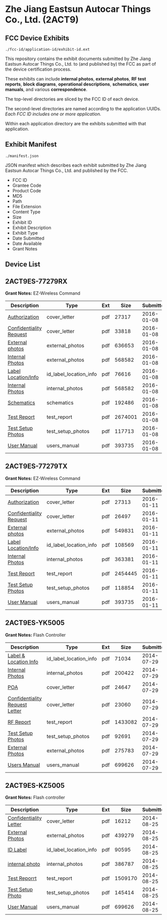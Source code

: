 # Zhe Jiang Eastsun Autocar Things Co., Ltd. (2ACT9)
## FCC Device Exhibits

```
./fcc-id/application-id/exhibit-id.ext
```

This repository contains the exhibit documents submitted by Zhe Jiang Eastsun Autocar Things Co., Ltd. to (and published by) the FCC as part of the device certification process.

These exhibits can include **internal photos**, **external photos**, **RF test reports**, **block diagrams**, **operational descriptions**, **schematics**, **user manuals**, and various **correspondence**.

The top-level directories are sliced by the FCC ID of each device.

The second-level directories are named according to the application UUIDs. *Each FCC ID includes one or more application.*

Within each application directory are the exhibits submitted with that application. 

## Exhibit Manifest

```
./manifest.json
```

JSON manifest which describes each exhibit submitted by Zhe Jiang Eastsun Autocar Things Co., Ltd. and published by the FCC.

- FCC ID
- Grantee Code
- Product Code
- MD5
- Path
- File Extension
- Content Type
- Size
- Exhibit ID
- Exhibit Description
- Exhibit Type
- Date Submitted
- Date Available
- Grant Notes

## Device List
## 2ACT9ES-77279RX
**Grant Notes:** EZ-Wireless Command

| Description | Type | Ext | Size | Submitted | Available |
| ----------- | ---- | --- | ---- | --------- | --------- |
| [Authorization](2ACT9ES-77279RX/0246d0565473c44e323a8c3109419a19/2867497.pdf) | cover_letter | pdf | 27317 | 2016-01-08 | 2016-01-08 |
| [Confidentiality Request](2ACT9ES-77279RX/0246d0565473c44e323a8c3109419a19/2867498.pdf) | cover_letter | pdf | 33818 | 2016-01-08 | 2016-01-08 |
| [External photos](2ACT9ES-77279RX/0246d0565473c44e323a8c3109419a19/2867499.pdf) | external_photos | pdf | 636653 | 2016-01-08 | 2016-01-08 |
| [Internal Photos](2ACT9ES-77279RX/0246d0565473c44e323a8c3109419a19/2867500.pdf) | external_photos | pdf | 568582 | 2016-01-08 | 2016-01-08 |
| [Label Location/Info](2ACT9ES-77279RX/0246d0565473c44e323a8c3109419a19/2867501.pdf) | id_label_location_info | pdf | 76616 | 2016-01-08 | 2016-01-08 |
| [Internal Photos](2ACT9ES-77279RX/0246d0565473c44e323a8c3109419a19/2867500.pdf) | internal_photos | pdf | 568582 | 2016-01-08 | 2016-01-08 |
| [Schematics](2ACT9ES-77279RX/0246d0565473c44e323a8c3109419a19/2867496.pdf) | schematics | pdf | 192486 | 2016-01-08 | 2016-01-08 |
| [Test Report](2ACT9ES-77279RX/0246d0565473c44e323a8c3109419a19/2867504.pdf) | test_report | pdf | 2674001 | 2016-01-08 | 2016-01-08 |
| [Test Setup Photos](2ACT9ES-77279RX/0246d0565473c44e323a8c3109419a19/2867502.pdf) | test_setup_photos | pdf | 117713 | 2016-01-08 | 2016-01-08 |
| [User Manual](2ACT9ES-77279RX/0246d0565473c44e323a8c3109419a19/2867503.pdf) | users_manual | pdf | 393735 | 2016-01-08 | 2016-01-08 |
## 2ACT9ES-77279TX
**Grant Notes:** EZ-Wireless Command

| Description | Type | Ext | Size | Submitted | Available |
| ----------- | ---- | --- | ---- | --------- | --------- |
| [Authorization](2ACT9ES-77279TX/3f6a7a96176c259049cba40f9274b8f7/2868933.pdf) | cover_letter | pdf | 27313 | 2016-01-11 | 2016-01-11 |
| [Confidentiality Request](2ACT9ES-77279TX/3f6a7a96176c259049cba40f9274b8f7/2868934.pdf) | cover_letter | pdf | 26497 | 2016-01-11 | 2016-01-11 |
| [External photos](2ACT9ES-77279TX/3f6a7a96176c259049cba40f9274b8f7/2868935.pdf) | external_photos | pdf | 549831 | 2016-01-11 | 2016-01-11 |
| [Label Location/Info](2ACT9ES-77279TX/3f6a7a96176c259049cba40f9274b8f7/2868937.pdf) | id_label_location_info | pdf | 108569 | 2016-01-11 | 2016-01-11 |
| [Internal Photos](2ACT9ES-77279TX/3f6a7a96176c259049cba40f9274b8f7/2868936.pdf) | internal_photos | pdf | 363381 | 2016-01-11 | 2016-01-11 |
| [Test Report](2ACT9ES-77279TX/3f6a7a96176c259049cba40f9274b8f7/2868940.pdf) | test_report | pdf | 2454445 | 2016-01-11 | 2016-01-11 |
| [Test Setup Photos](2ACT9ES-77279TX/3f6a7a96176c259049cba40f9274b8f7/2868938.pdf) | test_setup_photos | pdf | 118854 | 2016-01-11 | 2016-01-11 |
| [User Manual](2ACT9ES-77279TX/3f6a7a96176c259049cba40f9274b8f7/2867503.pdf) | users_manual | pdf | 393735 | 2016-01-11 | 2016-01-11 |
## 2ACT9ES-YK5005
**Grant Notes:** Flash Controller

| Description | Type | Ext | Size | Submitted | Available |
| ----------- | ---- | --- | ---- | --------- | --------- |
| [Label & Location Info](2ACT9ES-YK5005/b1c790914fa86f96e780df78f2db1348/2339479.pdf) | id_label_location_info | pdf | 71034 | 2014-07-29 | 2014-07-30 |
| [Internal Photos](2ACT9ES-YK5005/b1c790914fa86f96e780df78f2db1348/2339478.pdf) | internal_photos | pdf | 200422 | 2014-07-29 | 2014-07-30 |
| [POA](2ACT9ES-YK5005/b1c790914fa86f96e780df78f2db1348/2339472.pdf) | cover_letter | pdf | 24647 | 2014-07-29 | 2014-07-30 |
| [Confidentiality Request Letter](2ACT9ES-YK5005/b1c790914fa86f96e780df78f2db1348/2339473.pdf) | cover_letter | pdf | 23060 | 2014-07-29 | 2014-07-30 |
| [RF Report](2ACT9ES-YK5005/b1c790914fa86f96e780df78f2db1348/2339481.pdf) | test_report | pdf | 1433082 | 2014-07-29 | 2014-07-30 |
| [Test Setup Photos](2ACT9ES-YK5005/b1c790914fa86f96e780df78f2db1348/2339482.pdf) | test_setup_photos | pdf | 92691 | 2014-07-29 | 2014-07-30 |
| [External Photos](2ACT9ES-YK5005/b1c790914fa86f96e780df78f2db1348/2339477.pdf) | external_photos | pdf | 275783 | 2014-07-29 | 2014-07-30 |
| [Users Manual](2ACT9ES-YK5005/b1c790914fa86f96e780df78f2db1348/2339480.pdf) | users_manual | pdf | 699626 | 2014-07-29 | 2014-07-30 |
## 2ACT9ES-KZ5005
**Grant Notes:** Flash controller

| Description | Type | Ext | Size | Submitted | Available |
| ----------- | ---- | --- | ---- | --------- | --------- |
| [Confidentiality Letter](2ACT9ES-KZ5005/ad2a363a9c18f9fe6f88cd2fc69febe5/2367903.pdf) | cover_letter | pdf | 16212 | 2014-08-25 | 2014-08-25 |
| [External Photos](2ACT9ES-KZ5005/ad2a363a9c18f9fe6f88cd2fc69febe5/2367904.pdf) | external_photos | pdf | 439279 | 2014-08-25 | 2014-08-25 |
| [ID Label](2ACT9ES-KZ5005/ad2a363a9c18f9fe6f88cd2fc69febe5/2367907.pdf) | id_label_location_info | pdf | 90595 | 2014-08-25 | 2014-08-25 |
| [internal photo](2ACT9ES-KZ5005/ad2a363a9c18f9fe6f88cd2fc69febe5/2367906.pdf) | internal_photos | pdf | 386787 | 2014-08-25 | 2014-08-25 |
| [Test Reporrt](2ACT9ES-KZ5005/ad2a363a9c18f9fe6f88cd2fc69febe5/2367910.pdf) | test_report | pdf | 1509170 | 2014-08-25 | 2014-08-25 |
| [Test Setup Photo](2ACT9ES-KZ5005/ad2a363a9c18f9fe6f88cd2fc69febe5/2367909.pdf) | test_setup_photos | pdf | 145414 | 2014-08-25 | 2014-08-25 |
| [User Manual](2ACT9ES-KZ5005/ad2a363a9c18f9fe6f88cd2fc69febe5/2367908.pdf) | users_manual | pdf | 699626 | 2014-08-25 | 2014-08-25 |
